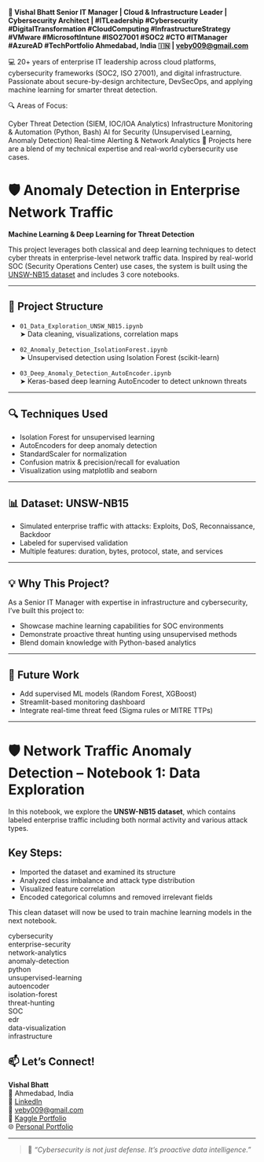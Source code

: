 **🔐 Vishal Bhatt
Senior IT Manager | Cloud & Infrastructure Leader | Cybersecurity Architect | #ITLeadership #Cybersecurity #DigitalTransformation #CloudComputing #InfrastructureStrategy #VMware #MicrosoftIntune #ISO27001 #SOC2 #CTO #ITManager #AzureAD #TechPortfolio
Ahmedabad, India 🇮🇳 | veby009@gmail.com**

💻 20+ years of enterprise IT leadership across cloud platforms, cybersecurity frameworks (SOC2, ISO 27001), and digital infrastructure. Passionate about secure-by-design architecture, DevSecOps, and applying machine learning for smarter threat detection.

🔍 Areas of Focus:

Cyber Threat Detection (SIEM, IOC/IOA Analytics)
Infrastructure Monitoring & Automation (Python, Bash)
AI for Security (Unsupervised Learning, Anomaly Detection)
Real-time Alerting & Network Analytics
🔗 Projects here are a blend of my technical expertise and real-world cybersecurity use cases.


# 🛡️ Anomaly Detection in Enterprise Network Traffic  
**Machine Learning & Deep Learning for Threat Detection**

This project leverages both classical and deep learning techniques to detect cyber threats in enterprise-level network traffic data. Inspired by real-world SOC (Security Operations Center) use cases, the system is built using the [UNSW-NB15 dataset](https://www.kaggle.com/datasets/mrwellsdavid/unsw-nb15) and includes 3 core notebooks.

---

## 📂 Project Structure

- `01_Data_Exploration_UNSW_NB15.ipynb`  
  ➤ Data cleaning, visualizations, correlation maps

- `02_Anomaly_Detection_IsolationForest.ipynb`  
  ➤ Unsupervised detection using Isolation Forest (scikit-learn)

- `03_Deep_Anomaly_Detection_AutoEncoder.ipynb`  
  ➤ Keras-based deep learning AutoEncoder to detect unknown threats

---

## 🔍 Techniques Used
- Isolation Forest for unsupervised learning
- AutoEncoders for deep anomaly detection
- StandardScaler for normalization
- Confusion matrix & precision/recall for evaluation
- Visualization using matplotlib and seaborn

---

## 📊 Dataset: UNSW-NB15
- Simulated enterprise traffic with attacks: Exploits, DoS, Reconnaissance, Backdoor
- Labeled for supervised validation
- Multiple features: duration, bytes, protocol, state, and services

---

## 💡 Why This Project?
As a Senior IT Manager with expertise in infrastructure and cybersecurity, I’ve built this project to:
- Showcase machine learning capabilities for SOC environments
- Demonstrate proactive threat hunting using unsupervised methods
- Blend domain knowledge with Python-based analytics

---

## 🧠 Future Work
- Add supervised ML models (Random Forest, XGBoost)
- Streamlit-based monitoring dashboard
- Integrate real-time threat feed (Sigma rules or MITRE TTPs)

---

# 🛡️ Network Traffic Anomaly Detection – Notebook 1: Data Exploration

In this notebook, we explore the **UNSW-NB15 dataset**, which contains labeled enterprise traffic including both normal activity and various attack types.

## Key Steps:
- Imported the dataset and examined its structure
- Analyzed class imbalance and attack type distribution
- Visualized feature correlation
- Encoded categorical columns and removed irrelevant fields

This clean dataset will now be used to train machine learning models in the next notebook.

cybersecurity  
enterprise-security  
network-analytics  
anomaly-detection  
python  
unsupervised-learning  
autoencoder  
isolation-forest  
threat-hunting  
SOC  
edr  
data-visualization  
infrastructure


## 📫 Let’s Connect!
**Vishal Bhatt**  
📍 Ahmedabad, India  
🔗 [LinkedIn](https://www.linkedin.com/in/vishal-bhatt-b0306718)  
📧 veby009@gmail.com  
📁 [Kaggle Portfolio](https://www.kaggle.com/veby009)  
🌐 [Personal Portfolio](https://vishalbhatt.crevado.com)

---

> 💬 _“Cybersecurity is not just defense. It’s proactive data intelligence.”_



